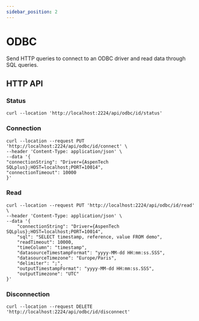 ```yaml
---
sidebar_position: 2
---
```


# ODBC

Send HTTP queries to connect to an ODBC driver and read data through SQL queries.

## HTTP API

### Status

```
curl --location 'http://localhost:2224/api/odbc/id/status'
```

### Connection

```
curl --location --request PUT 'http://localhost:2224/api/odbc/id/connect' \
--header 'Content-Type: application/json' \
--data '{
"connectionString": "Driver={AspenTech SQLplus};HOST=localhost;PORT=10014",
"connectionTimeout": 10000
}'
```

### Read

```
curl --location --request PUT 'http://localhost:2224/api/odbc/id/read' \
--header 'Content-Type: application/json' \
--data '{
    "connectionString": "Driver={AspenTech SQLplus};HOST=localhost;PORT=10014",
    "sql": "SELECT timestamp, reference, value FROM demo",
    "readTimeout": 10000,
    "timeColumn": "timestamp",
    "datasourceTimestampFormat": "yyyy-MM-dd HH:mm:ss.SSS",
    "datasourceTimezone": "Europe/Paris",
    "delimiter": ";",
    "outputTimestampFormat": "yyyy-MM-dd HH:mm:ss.SSS",
    "outputTimezone": "UTC"
}'
```

### Disconnection

```
curl --location --request DELETE 'http://localhost:2224/api/odbc/id/disconnect'
```
